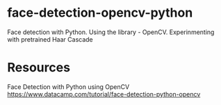 # face-detection-opencv-python
Face detection with Python. Using the library - OpenCV. Experinmenting with pretrained Haar Cascade


# Resources

Face Detection with Python using OpenCV
https://www.datacamp.com/tutorial/face-detection-python-opencv